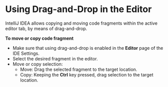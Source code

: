 # Using Drag-and-Drop in the Editor

IntelliJ IDEA allows copying and moving code fragments within the active editor tab, by means of drag-and-drop.

**To move or copy code fragment**

* Make sure that using drag-and-drop is enabled in the **Editor** page of the IDE Settings.
* Select the desired fragment in the editor.
* Move or copy selection:
  * Move: Drag the selected fragment to the target location.
  * Copy: Keeping the **Ctrl** key pressed, drag selection to the target location.




